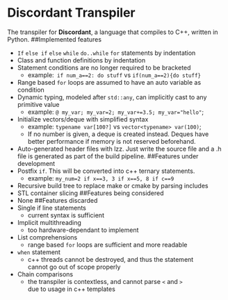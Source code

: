 # Discordant Transpiler
The transpiler for **Discordant**, a language that compiles to C++, written in Python. 
##Implemented features
+ `If` `else if` `else` `while` `do..while` `for` statements by indentation  
+ Class and function definitions by indentation  
+ Statement conditions are no longer required to be bracketed  
    + example:` if num_a==2: do stuff` vs `if(num_a==2){do stuff}`  
+ Range based `for` loops are assumed to have an auto variable as condition  
+ Dynamic typing, modeled after `std::any`, can implicitly cast to any primitive value  
    + example: `@ my_var; my_var=2; my_var+=3.5; my_var="hello"`;   
+ Initialize vectors/deque with simplified syntax  
    + example: `typename var[100?]` vs `vector<typename> var(100)`;  
    + If no number is given, a deque is created instead. Deques have better performance if memory is not reserved beforehand. 
+ Auto-generated header files with lzz. Just write the source file and a .h file is generated as part of the build pipeline. 
##Features under development
+ Postfix `if`. This will be converted into c++ ternary statements.
    +  example: `my_num=2 if x==3, 3 if x==5, 8 if c==9`
+ Recursive build tree to replace make or cmake by parsing includes
+ STL container slicing
##Features being considered
+  None
##Features discarded
+   Single if line statements
    +   current syntax is sufficient
+   Implicit multithreading
    +   too hardware-dependant to implement
+   List comprehensions
    +   range based `for` loops are sufficient and more readable
+   `when` statement
    +   c++ threads cannot be destroyed, and thus the statement  
    cannot go out of scope properly
+   Chain comparisons
    +   the transpiler is contextless, and cannot parse `<` and `>`  
    due to usage in c++ templates